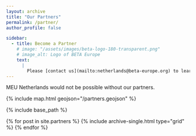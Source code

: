 ```yaml
---
layout: archive
title: "Our Partners"
permalink: /partner/
author_profile: false

sidebar:
  - title: Become a Partner
    # image: "/assets/images/beta-logo-180-transparent.png"
    # image_alt: Logo of BETA Europe
    text:
      |
        Please [contact us](mailto:netherlands@beta-europe.org) to learn more about partnerships.
---
```


MEU Netherlands would not be possible without our partners.

{% include map.html geojson="/partners.geojson" %}

{% include base_path %}

<div class="grid__wrapper grid__partners">
  {% for post in site.partners %}
    {% include archive-single.html type="grid" %}
  {% endfor %}
</div>

